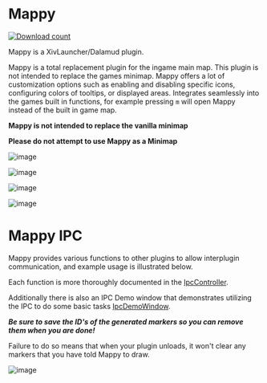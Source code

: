 # Mappy
[![Download count](https://img.shields.io/endpoint?url=https://qzysathwfhebdai6xgauhz4q7m0mzmrf.lambda-url.us-east-1.on.aws/Mappy)](https://github.com/MidoriKami/Mappy)

Mappy is a XivLauncher/Dalamud plugin.

Mappy is a total replacement plugin for the ingame main map. This plugin is not intended to replace the games minimap.
Mappy offers a lot of customization options such as enabling and disabling specific icons, configuring colors of tooltips, or displayed areas.
Integrates seamlessly into the games built in functions, for example pressing `m` will open Mappy instead of the built in game map.

**Mappy is not intended to replace the vanilla minimap**

**Please do not attempt to use Mappy as a Minimap**

![image](https://github.com/MidoriKami/Mappy/assets/9083275/02d79ece-f2ba-458f-9ea4-c59500c19674)

![image](https://github.com/MidoriKami/Mappy/assets/9083275/a1328788-4fca-49a1-883f-420820e81682)

![image](https://github.com/MidoriKami/Mappy/assets/9083275/41357ae5-5e1d-4b27-8cc4-a409bf6042b9)

![image](https://github.com/MidoriKami/Mappy/assets/9083275/f02ffcd2-b290-4764-8a1a-9a6e9843e576)

# Mappy IPC
Mappy provides various functions to other plugins to allow interplugin communication, and example usage is illustrated below.

Each function is more thoroughly documented in the [IpcController](https://github.com/MidoriKami/Mappy/blob/master/Mappy/Controllers/IpcController.cs).

Additionally there is also an IPC Demo window that demonstrates utilizing the IPC to do some basic tasks [IpcDemoWindow](https://github.com/MidoriKami/Mappy/blob/master/Mappy/Views/Windows/IpcDemoWindow.cs).

_**Be sure to save the ID's of the generated markers so you can remove them when you are done!**_

Failure to do so means that when your plugin unloads, it won't clear any markers that you have told Mappy to draw.

![image](https://github.com/MidoriKami/Mappy/assets/9083275/160308b3-287c-4103-812d-08bef3277658)
